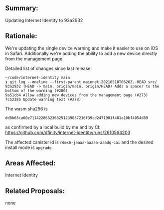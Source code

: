 ## Summary:

Updating Internet Identity to 93a2932

## Rationale:

We're updating the single device warning and make it easier to use on iOS in Safari. Additionally we're adding the ability to add a new device directly from the management page.

Detailed list of changes since last release:
```
~/code/internet-identity main
❯ git log --oneline --first-parent mainnet-20210518T0626Z..HEAD src/
93a2932 (HEAD -> main, origin/main, origin/HEAD) Adds a spacer to the bottom of the warning (#280)
9a51cb4 Allow adding new devices from the management page (#273)
7c5238b Update warning text (#278)
```

The wasm sha256 is
```
dd8b63ca60e7114228682368251239037216f39cd2471981f481a10bf4054d89
```
as confirmed by a local build by me and by CI: https://github.com/dfinity/internet-identity/runs/2610564203

The affected canister id is `rdmx6-jaaaa-aaaaa-aaadq-cai` and the desired install mode is `upgrade`.

## Areas Affected:

Internet Identity

## Related Proposals:

none
